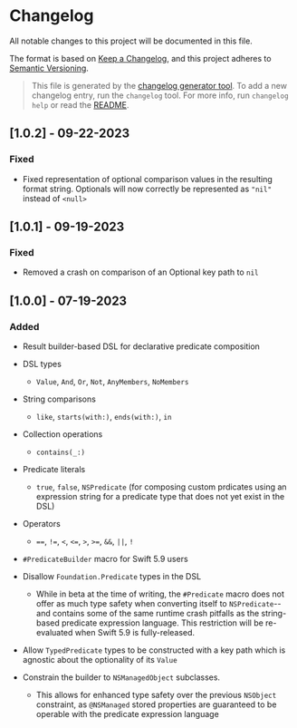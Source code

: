 # Changelog
All notable changes to this project will be documented in this file.

The format is based on [Keep a Changelog](https://keepachangelog.com/en/1.0.0/),
and this project adheres to [Semantic Versioning](https://semver.org/spec/v2.0.0.html).

> This file is generated by the [changelog generator tool](https://github.com/pg8wood/changelog-generator). To add a new changelog entry, run the `changelog` tool. For more info, run `changelog help` or read the [README](https://github.com/pg8wood/changelog-generator#readme).


<!--Latest Release-->
## [1.0.2] - 09-22-2023

### Fixed
- Fixed representation of optional comparison values in the resulting format string. Optionals will now correctly be represented as `"nil"` instead of `<null>`

## [1.0.1] - 09-19-2023

### Fixed
- Removed a crash on comparison of an Optional key path to `nil`

## [1.0.0] - 07-19-2023

### Added
- Result builder-based DSL for declarative predicate composition
- DSL types
  - `Value`, `And`, `Or`, `Not`, `AnyMembers`, `NoMembers`
- String comparisons
  - `like`, `starts(with:)`, `ends(with:)`, `in`
- Collection operations
  - `contains(_:)`
- Predicate literals
  - `true`, `false`, `NSPredicate` (for composing custom prdicates using an expression string for a predicate type that does not yet exist in the DSL)
- Operators
  - `==`, `!=`, `<`, `<=`, `>`, `>=`, `&&`, `||`, `!`

- `#PredicateBuilder` macro for Swift 5.9 users
- Disallow `Foundation.Predicate` types in the DSL
  - While in beta at the time of writing, the `#Predicate` macro does not offer as much type safety when converting itself to `NSPredicate`--and contains some of the same runtime crash pitfalls as the string-based predicate expression language. This restriction will be re-evaluated when Swift 5.9 is fully-released.
- Allow `TypedPredicate` types to be constructed with a key path which is agnostic about the optionality of its `Value`
- Constrain the builder to `NSManagedObject` subclasses.
  - This allows for enhanced type safety over the previous `NSObject` constraint, as `@NSManaged` stored properties are guaranteed to be operable with the predicate expression language

